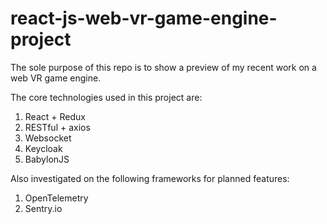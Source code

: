 # react-js-web-vr-game-engine-project

The sole purpose of this repo is to show a preview of my recent work on a web VR game engine.

The core technologies used in this project are:
1. React + Redux
2. RESTful + axios
3. Websocket
4. Keycloak
5. BabylonJS

Also investigated on the following frameworks for planned features:
1. OpenTelemetry
2. Sentry.io

